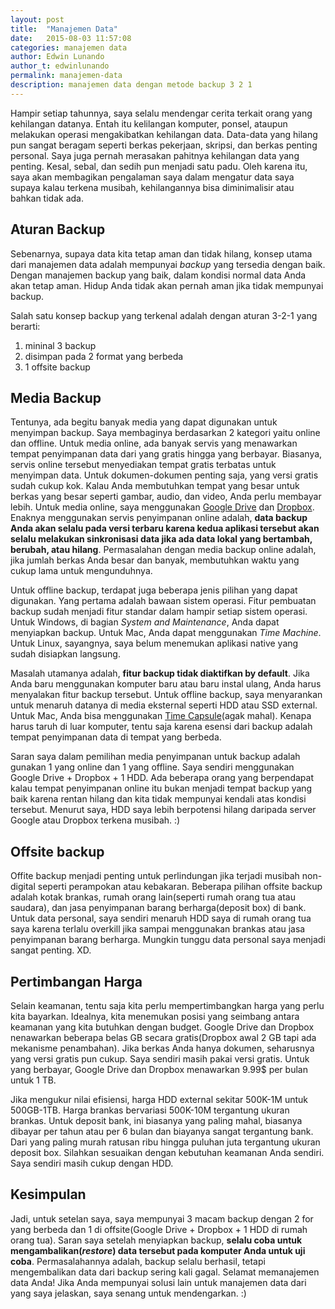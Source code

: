 ```yaml
---
layout: post
title:  "Manajemen Data"
date:   2015-08-03 11:57:08
categories: manajemen data
author: Edwin Lunando
author_t: edwinlunando
permalink: manajemen-data
description: manajemen data dengan metode backup 3 2 1
---
```


Hampir setiap tahunnya, saya selalu mendengar cerita terkait orang yang kehilangan datanya. Entah itu kelilangan komputer, ponsel, ataupun melakukan operasi mengakibatkan kehilangan data. Data-data yang hilang pun sangat beragam seperti berkas pekerjaan, skripsi, dan berkas penting personal. Saya juga pernah merasakan pahitnya kehilangan data yang penting. Kesal, sebal, dan sedih pun menjadi satu padu. Oleh karena itu, saya akan membagikan pengalaman saya dalam mengatur data saya supaya kalau terkena musibah, kehilangannya bisa diminimalisir atau bahkan tidak ada.

## Aturan Backup

Sebenarnya, supaya data kita tetap aman dan tidak hilang, konsep utama dari manajemen data adalah mempunyai *backup* yang tersedia dengan baik. Dengan manajemen backup yang baik, dalam kondisi normal data Anda akan tetap aman. Hidup Anda tidak akan pernah aman jika tidak mempunyai backup.

Salah satu konsep backup yang terkenal adalah dengan aturan 3-2-1 yang berarti:

1. mininal 3 backup
2. disimpan pada 2 format yang berbeda
3. 1 offsite backup

## Media Backup

Tentunya, ada begitu banyak media yang dapat digunakan untuk menyimpan backup. Saya membaginya berdasarkan 2 kategori yaitu online dan offline. Untuk media online, ada banyak servis yang menawarkan tempat penyimpanan data dari yang gratis hingga yang berbayar. Biasanya, servis online tersebut menyediakan tempat gratis terbatas untuk menyimpan data. Untuk dokumen-dokumen penting saja, yang versi gratis sudah cukup kok. Kalau Anda membutuhkan tempat yang besar untuk berkas yang besar seperti gambar, audio, dan video, Anda perlu membayar lebih. Untuk media online, saya menggunakan [Google Drive][1] dan [Dropbox][2]. Enaknya menggunakan servis penyimpanan online adalah, **data backup Anda akan selalu pada versi terbaru karena kedua aplikasi tersebut akan selalu melakukan sinkronisasi data jika ada data lokal yang bertambah, berubah, atau hilang**. Permasalahan dengan media backup online adalah, jika jumlah berkas Anda besar dan banyak, membutuhkan waktu yang cukup lama untuk mengunduhnya.

Untuk offline backup, terdapat juga beberapa jenis pilihan yang dapat digunakan. Yang pertama adalah bawaan sistem operasi. Fitur pembuatan backup sudah menjadi fitur standar dalam hampir setiap sistem operasi. Untuk Windows, di bagian *System and Maintenance*, Anda dapat menyiapkan backup. Untuk Mac, Anda dapat menggunakan *Time Machine*. Untuk Linux, sayangnya, saya belum menemukan aplikasi native yang sudah disiapkan langsung.

Masalah utamanya adalah, **fitur backup tidak diaktifkan by default**. Jika Anda baru menggunakan komputer baru atau baru instal ulang, Anda harus menyalakan fitur backup tersebut. Untuk offline backup, saya menyarankan untuk menaruh datanya di media eksternal seperti HDD atau SSD external. Untuk Mac, Anda bisa menggunakan [Time Capsule][0](agak mahal). Kenapa harus taruh di luar komputer, tentu saja karena esensi dari backup adalah tempat penyimpanan data di tempat yang berbeda.

Saran saya dalam pemilihan media penyimpanan untuk backup adalah gunakan 1 yang online dan 1 yang offline. Saya sendiri menggunakan Google Drive + Dropbox + 1 HDD. Ada beberapa orang yang berpendapat kalau tempat penyimpanan online itu bukan menjadi tempat backup yang baik karena rentan hilang dan kita tidak mempunyai kendali atas kondisi tersebut. Menurut saya, HDD saya lebih berpotensi hilang daripada server Google atau Dropbox terkena musibah. :)

## Offsite backup

Offite backup menjadi penting untuk perlindungan jika terjadi musibah non-digital seperti perampokan atau kebakaran. Beberapa pilihan offsite backup adalah kotak brankas, rumah orang lain(seperti rumah orang tua atau saudara), dan jasa penyimpanan barang berharga(deposit box) di bank. Untuk data personal, saya sendiri menaruh HDD saya di rumah orang tua saya karena terlalu overkill jika sampai menggunakan brankas atau jasa penyimpanan barang berharga. Mungkin tunggu data personal saya menjadi sangat penting. XD.

## Pertimbangan Harga

Selain keamanan, tentu saja kita perlu mempertimbangkan harga yang perlu kita bayarkan. Idealnya, kita menemukan posisi yang seimbang antara keamanan yang kita butuhkan dengan budget. Google Drive dan Dropbox nenawarkan beberapa belas GB secara gratis(Dropbox awal 2 GB tapi ada mekanisme penambahan). Jika berkas Anda hanya dokumen, seharusnya yang versi gratis pun cukup. Saya sendiri masih pakai versi gratis. Untuk yang berbayar, Google Drive dan Dropbox menawarkan 9.99$ per bulan untuk 1 TB.

Jika mengukur nilai efisiensi, harga HDD external sekitar 500K-1M untuk 500GB-1TB. Harga brankas bervariasi 500K-10M tergantung ukuran brankas. Untuk deposit bank, ini biasanya yang paling mahal, biasanya dibayar per tahun atau per 6 bulan dan biayanya sangat tergantung bank. Dari yang paling murah ratusan ribu hingga puluhan juta tergantung ukuran deposit box. Silahkan sesuaikan dengan kebutuhan keamanan Anda sendiri. Saya sendiri masih cukup dengan HDD.

## Kesimpulan

Jadi, untuk setelan saya, saya mempunyai 3 macam backup dengan 2 for yang berbeda dan 1 di offsite(Google Drive + Dropbox + 1 HDD di rumah orang tua). Saran saya setelah menyiapkan backup, **selalu coba untuk mengambalikan(*restore*) data tersebut pada komputer Anda untuk uji coba**. Permasalahannya adalah, backup selalu berhasil, tetapi mengembalikan data dari backup sering kali gagal. Selamat memanajemen data Anda! Jika Anda mempunyai solusi lain untuk manajemen data dari yang saya jelaskan, saya senang untuk mendengarkan. :)

[0]:    https://www.apple.com/airport-time-capsule/
[1]:    https://www.google.com/drive/
[2]:    http://www.dropbox.com/
